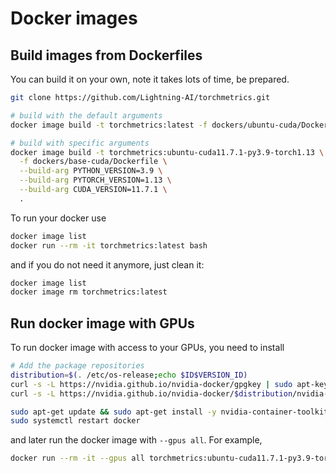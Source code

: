 # Docker images

## Build images from Dockerfiles

You can build it on your own, note it takes lots of time, be prepared.

```bash
git clone https://github.com/Lightning-AI/torchmetrics.git

# build with the default arguments
docker image build -t torchmetrics:latest -f dockers/ubuntu-cuda/Dockerfile .

# build with specific arguments
docker image build -t torchmetrics:ubuntu-cuda11.7.1-py3.9-torch1.13 \
  -f dockers/base-cuda/Dockerfile \
  --build-arg PYTHON_VERSION=3.9 \
  --build-arg PYTORCH_VERSION=1.13 \
  --build-arg CUDA_VERSION=11.7.1 \
  .
```

To run your docker use

```bash
docker image list
docker run --rm -it torchmetrics:latest bash
```

and if you do not need it anymore, just clean it:

```bash
docker image list
docker image rm torchmetrics:latest
```

## Run docker image with GPUs

To run docker image with access to your GPUs, you need to install

```bash
# Add the package repositories
distribution=$(. /etc/os-release;echo $ID$VERSION_ID)
curl -s -L https://nvidia.github.io/nvidia-docker/gpgkey | sudo apt-key add -
curl -s -L https://nvidia.github.io/nvidia-docker/$distribution/nvidia-docker.list | sudo tee /etc/apt/sources.list.d/nvidia-docker.list

sudo apt-get update && sudo apt-get install -y nvidia-container-toolkit
sudo systemctl restart docker
```

and later run the docker image with `--gpus all`. For example,

```bash
docker run --rm -it --gpus all torchmetrics:ubuntu-cuda11.7.1-py3.9-torch1.12
```
